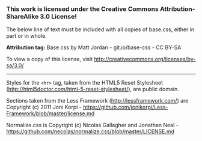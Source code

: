### This work is licensed under the Creative Commons Attribution-ShareAlike 3.0 License!

The below line of text must be included with all copies of base.css, either in part or in whole.

__Attribution tag:__ Base.css by Matt Jordan - git.io/base-css - CC BY-SA

To view a copy of this license, visit http://creativecommons.org/licenses/by-sa/3.0/

---

Styles for the `<hr>` tag, taken from the HTML5 Reset Stylesheet (http://html5doctor.com/html-5-reset-stylesheet/), are public domain.

Sections taken from the Less Framework (http://lessframework.com/) are Copyright (c) 2011 Joni Korpi - https://github.com/jonikorpi/Less-Framework/blob/master/license.md

Normalize.css is Copyright (c) Nicolas Gallagher and Jonathan Neal - https://github.com/necolas/normalize.css/blob/master/LICENSE.md

